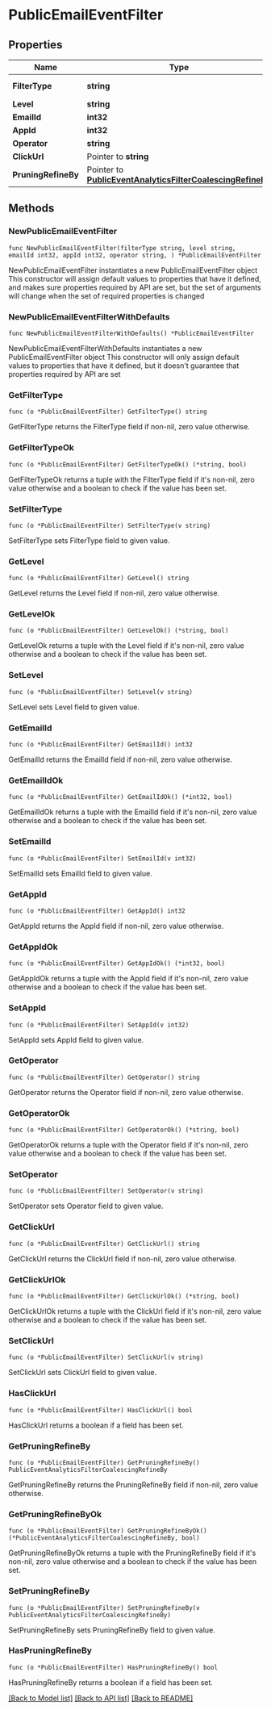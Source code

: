 # PublicEmailEventFilter

## Properties

Name | Type | Description | Notes
------------ | ------------- | ------------- | -------------
**FilterType** | **string** |  | [default to "EMAIL_EVENT"]
**Level** | **string** |  | 
**EmailId** | **int32** |  | 
**AppId** | **int32** |  | 
**Operator** | **string** |  | 
**ClickUrl** | Pointer to **string** |  | [optional] 
**PruningRefineBy** | Pointer to [**PublicEventAnalyticsFilterCoalescingRefineBy**](PublicEventAnalyticsFilterCoalescingRefineBy.md) |  | [optional] 

## Methods

### NewPublicEmailEventFilter

`func NewPublicEmailEventFilter(filterType string, level string, emailId int32, appId int32, operator string, ) *PublicEmailEventFilter`

NewPublicEmailEventFilter instantiates a new PublicEmailEventFilter object
This constructor will assign default values to properties that have it defined,
and makes sure properties required by API are set, but the set of arguments
will change when the set of required properties is changed

### NewPublicEmailEventFilterWithDefaults

`func NewPublicEmailEventFilterWithDefaults() *PublicEmailEventFilter`

NewPublicEmailEventFilterWithDefaults instantiates a new PublicEmailEventFilter object
This constructor will only assign default values to properties that have it defined,
but it doesn't guarantee that properties required by API are set

### GetFilterType

`func (o *PublicEmailEventFilter) GetFilterType() string`

GetFilterType returns the FilterType field if non-nil, zero value otherwise.

### GetFilterTypeOk

`func (o *PublicEmailEventFilter) GetFilterTypeOk() (*string, bool)`

GetFilterTypeOk returns a tuple with the FilterType field if it's non-nil, zero value otherwise
and a boolean to check if the value has been set.

### SetFilterType

`func (o *PublicEmailEventFilter) SetFilterType(v string)`

SetFilterType sets FilterType field to given value.


### GetLevel

`func (o *PublicEmailEventFilter) GetLevel() string`

GetLevel returns the Level field if non-nil, zero value otherwise.

### GetLevelOk

`func (o *PublicEmailEventFilter) GetLevelOk() (*string, bool)`

GetLevelOk returns a tuple with the Level field if it's non-nil, zero value otherwise
and a boolean to check if the value has been set.

### SetLevel

`func (o *PublicEmailEventFilter) SetLevel(v string)`

SetLevel sets Level field to given value.


### GetEmailId

`func (o *PublicEmailEventFilter) GetEmailId() int32`

GetEmailId returns the EmailId field if non-nil, zero value otherwise.

### GetEmailIdOk

`func (o *PublicEmailEventFilter) GetEmailIdOk() (*int32, bool)`

GetEmailIdOk returns a tuple with the EmailId field if it's non-nil, zero value otherwise
and a boolean to check if the value has been set.

### SetEmailId

`func (o *PublicEmailEventFilter) SetEmailId(v int32)`

SetEmailId sets EmailId field to given value.


### GetAppId

`func (o *PublicEmailEventFilter) GetAppId() int32`

GetAppId returns the AppId field if non-nil, zero value otherwise.

### GetAppIdOk

`func (o *PublicEmailEventFilter) GetAppIdOk() (*int32, bool)`

GetAppIdOk returns a tuple with the AppId field if it's non-nil, zero value otherwise
and a boolean to check if the value has been set.

### SetAppId

`func (o *PublicEmailEventFilter) SetAppId(v int32)`

SetAppId sets AppId field to given value.


### GetOperator

`func (o *PublicEmailEventFilter) GetOperator() string`

GetOperator returns the Operator field if non-nil, zero value otherwise.

### GetOperatorOk

`func (o *PublicEmailEventFilter) GetOperatorOk() (*string, bool)`

GetOperatorOk returns a tuple with the Operator field if it's non-nil, zero value otherwise
and a boolean to check if the value has been set.

### SetOperator

`func (o *PublicEmailEventFilter) SetOperator(v string)`

SetOperator sets Operator field to given value.


### GetClickUrl

`func (o *PublicEmailEventFilter) GetClickUrl() string`

GetClickUrl returns the ClickUrl field if non-nil, zero value otherwise.

### GetClickUrlOk

`func (o *PublicEmailEventFilter) GetClickUrlOk() (*string, bool)`

GetClickUrlOk returns a tuple with the ClickUrl field if it's non-nil, zero value otherwise
and a boolean to check if the value has been set.

### SetClickUrl

`func (o *PublicEmailEventFilter) SetClickUrl(v string)`

SetClickUrl sets ClickUrl field to given value.

### HasClickUrl

`func (o *PublicEmailEventFilter) HasClickUrl() bool`

HasClickUrl returns a boolean if a field has been set.

### GetPruningRefineBy

`func (o *PublicEmailEventFilter) GetPruningRefineBy() PublicEventAnalyticsFilterCoalescingRefineBy`

GetPruningRefineBy returns the PruningRefineBy field if non-nil, zero value otherwise.

### GetPruningRefineByOk

`func (o *PublicEmailEventFilter) GetPruningRefineByOk() (*PublicEventAnalyticsFilterCoalescingRefineBy, bool)`

GetPruningRefineByOk returns a tuple with the PruningRefineBy field if it's non-nil, zero value otherwise
and a boolean to check if the value has been set.

### SetPruningRefineBy

`func (o *PublicEmailEventFilter) SetPruningRefineBy(v PublicEventAnalyticsFilterCoalescingRefineBy)`

SetPruningRefineBy sets PruningRefineBy field to given value.

### HasPruningRefineBy

`func (o *PublicEmailEventFilter) HasPruningRefineBy() bool`

HasPruningRefineBy returns a boolean if a field has been set.


[[Back to Model list]](../README.md#documentation-for-models) [[Back to API list]](../README.md#documentation-for-api-endpoints) [[Back to README]](../README.md)


